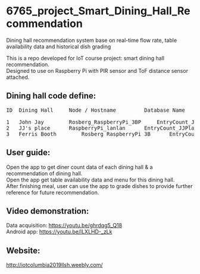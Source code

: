 # 6765_project_Smart_Dining_Hall_Recommendation
Dining hall recommendation system base on real-time flow rate, table availability data and historical dish grading


This is a repo developed for IoT course project: smart dining hall recommendation.  
Designed to use on Raspberry Pi with PIR sensor and ToF distance sensor attached.  


## Dining hall code define:

<pre>
ID	Dining Hall		Node / Hostname			Database Name
 
1	John Jay		Rosberg_RaspberryPi_3BP		EntryCount_JohnJay
2	JJ's place		RaspberryPi_lanlan		EntryCount_JJPlace
3	Ferris Booth		Rosberg_RaspberryPi_3B		EntryCount_FerrisBooth
</pre>

## User guide:

Open the app to get diner count data of each dining hall & a recommendation of dining hall.  
Open the app get table availability data and menu for this dining hall.  
After finishing meal, user can use the app to grade dishes to provide further reference for future recommendation.  

## Video demonstration:
Data acquisition: https://youtu.be/ghrdqg5_Q18  
Android app: https://youtu.be/lLXLHD-_zLk  

## Website:
http://iotcolumbia2019llsh.weebly.com/